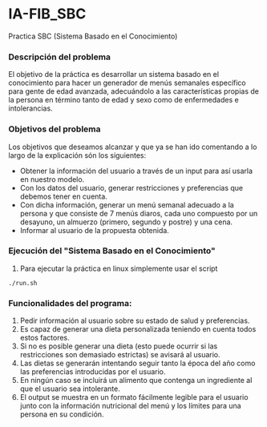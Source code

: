 # IA-FIB_SBC
Practica SBC (Sistema Basado en el Conocimiento)

### Descripción del problema

El objetivo de la práctica es desarrollar un sistema basado en el conocimiento para hacer un generador de menús semanales específico para gente de edad avanzada, adecuándolo a las características propias de la persona en término tanto de edad y sexo como de enfermedades e intolerancias.

### Objetivos del problema
Los objetivos que deseamos alcanzar y que ya se han ido comentando a lo largo de la explicación són los siguientes:

- Obtener la información del usuario a través de un input para así usarla en nuestro modelo.
- Con los datos del usuario, generar restricciones y preferencias que debemos tener en cuenta.
- Con dicha información, generar un menú semanal adecuado a la persona y que consiste de 7 menús diaros, cada uno compuesto por un desayuno, un almuerzo (primero, segundo y     postre) y una cena.
- Informar al usuario de la propuesta obtenida.

### Ejecución del "Sistema Basado en el Conocimiento"

1. Para ejecutar la práctica en linux simplemente usar el script 
```
./run.sh
```
### Funcionalidades del programa:

1. Pedir información al usuario sobre su estado de salud y preferencias.
2. Es capaz de generar una dieta personalizada teniendo en cuenta todos estos factores.
3. Si no es posible generar una dieta (esto puede ocurrir si las restricciones son demasiado estrictas) se avisará al usuario.
4. Las dietas se generarán intentando seguir tanto la época del año como las preferencias introducidas por el usuario.
5. En ningún caso se incluirá un alimento que contenga un ingrediente al que el usuario sea intolerante.
6. El output se muestra en un formato fácilmente legible para el usuario junto con la información nutricional del menú y los límites para una persona en su condición.
